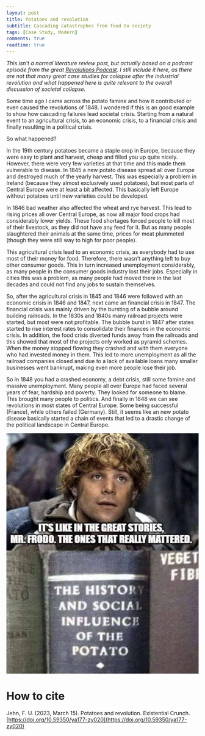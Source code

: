 ```yaml
---
layout: post
title: Potatoes and revolution
subtitle: Cascading catastrophes from food to society
tags: [Case Study, Modern]
comments: true
readtime: true
---
```

*This isn't a normal literature review post, but actually based on a podcast episode from the great [Revolutions Podcast](https://youtu.be/kbbNV1r35yc?si=S2G-rGffA00lUFv8). I still include it here, as there are not that many great case studies for collapse after the industrial revolution and what happened here is quite relevant to the overall discussion of societal collapse.*

Some time ago I came across the potato famine and how it contributed or even caused the revolutions of 1848. I wondered if this is an good example to show how cascading failures lead societal crisis. Starting from a natural event to an agricultural crisis, to an economic crisis, to a financial crisis and finally resulting in a political crisis.

So what happened?

In the 19th century potatoes became a staple crop in Europe, because they were easy to plant and harvest, cheap and filled you up quite nicely. However, there were very few varieties at that time and this made them vulnerable to disease. In 1845 a new potato disease spread all over Europe and destroyed much of the yearly harvest. This was especially a problem in Ireland (because they almost exclusively used potatoes), but most parts of Central Europe were at least a bit affected. This basically left Europe without potatoes until new varieties could be developed.

In 1846 bad weather also affected the wheat and rye harvest. This lead to rising prices all over Central Europe, as now all major food crops had considerably lower yields. These food shortages forced people to kill most of their livestock, as they did not have any feed for it. But as many people slaughtered their animals at the same time, prices for meat plummeted (though they were still way to high for poor people).

This agricultural crisis lead to an economic crisis, as everybody had to use most of their money for food. Therefore, there wasn’t anything left to buy other consumer goods. This in turn increased unemployment considerably, as many people in the consumer goods industry lost their jobs. Especially in cities this was a problem, as many people had moved there in the last decades and could not find any jobs to sustain themselves.

So, after the agricultural crisis in 1845 and 1846 were followed with an economic crisis in 1846 and 1847, next came an financial crisis in 1847. The financial crisis was mainly driven by the bursting of a bubble around building railroads. In the 1830s and 1840s many railroad projects were started, but most were not profitable. The bubble burst in 1847 after states started to rise interest rates to consolidate their finances in the economic crisis. In addition, the food crisis diverted funds away from the railroads and this showed that most of the projects only worked as pyramid schemes. When the money stopped flowing they crashed and with them everyone who had invested money in them. This led to more unemployment as all the railroad companies closed and due to a lack of available loans many smaller businesses went bankrupt, making even more people lose their job.

So in 1848 you had a crashed economy, a debt crisis, still some famine and massive unemployment. Many people all over Europe had faced several years of fear, hardship and poverty. They looked for someone to blame. This brought many people to politics. And finally in 1848 we can see revolutions in most states of Central Europe. Some being successful (France), while others failed (Germany). Still, it seems like an new potato disease basically started a chain of events that led to a drastic change of the political landscape in Central Europe.

![Potatoes](https://raw.githubusercontent.com/florianjehn/Societal_Collapse/main/assets/img/potatoes.jpg)

# How to cite
Jehn, F. U. (2023, March 15). Potatoes and revolution. Existential Crunch. [https://doi.org/10.59350/ya177-zy020](https://doi.org/10.59350/ya177-zy020)
